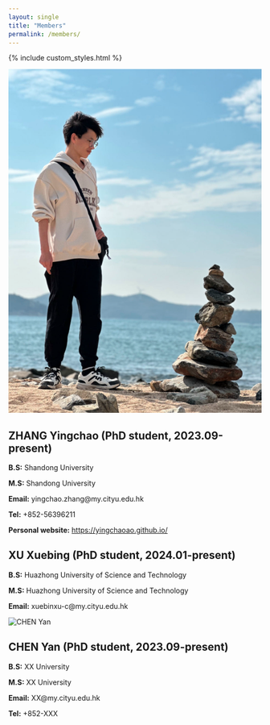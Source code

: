 ```yaml
---
layout: single
title: "Members"
permalink: /members/
---
```


{% include custom_styles.html %}

<div class="members-grid">
  <div class="member-card">
    <div class="member-photo">
      <img src="../images/yc.png" alt="ZHANG Yingchao">
    </div>
    <div class="member-info">
      <h2>ZHANG Yingchao (PhD student, 2023.09-present)</h2>
      <p><strong>B.S:</strong> Shandong University</p>
      <p><strong>M.S:</strong> Shandong University</p>
      <p><strong>Email:</strong> yingchao.zhang@my.cityu.edu.hk</p>
      <p><strong>Tel:</strong> +852-56396211</p>
      <p><strong>Personal website:</strong> <a href="https://yingchaoao.github.io/" target="_blank">https://yingchaoao.github.io/</a></p>
    </div>
  </div>

  <div class="member-card">
    <div class="member-info">
      <h2>XU Xuebing (PhD student, 2024.01-present)</h2>
      <p><strong>B.S:</strong> Huazhong University of Science and Technology</p>
      <p><strong>M.S:</strong> Huazhong University of Science and Technology</p>
      <p><strong>Email:</strong> xuebinxu-c@my.cityu.edu.hk</p>
    </div>
  </div>

  <div class="member-card">
    <div class="member-photo">
      <img src="../images/profile.png" alt="CHEN Yan">
    </div>
    <div class="member-info">
      <h2>CHEN Yan (PhD student, 2023.09-present)</h2>
      <p><strong>B.S:</strong> XX University</p>
      <p><strong>M.S:</strong> XX University</p>
      <p><strong>Email:</strong> XX@my.cityu.edu.hk</p>
      <p><strong>Tel:</strong> +852-XXX</p>
    </div>
  </div>

</div>
